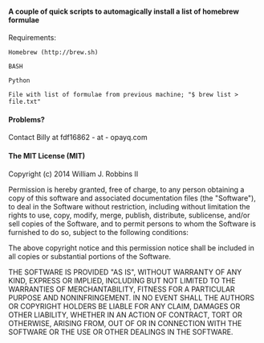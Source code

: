 #### A couple of quick scripts to automagically install a list of homebrew formulae

Requirements:

	Homebrew (http://brew.sh)

	BASH

	Python

	File with list of formulae from previous machine; "$ brew list > file.txt"
	
#### Problems?
Contact Billy at fdf16862 - at - opayq.com  

#### The MIT License (MIT)

Copyright (c) 2014 William J. Robbins II

Permission is hereby granted, free of charge, to any person obtaining a copy
of this software and associated documentation files (the "Software"), to deal
in the Software without restriction, including without limitation the rights
to use, copy, modify, merge, publish, distribute, sublicense, and/or sell
copies of the Software, and to permit persons to whom the Software is
furnished to do so, subject to the following conditions:

The above copyright notice and this permission notice shall be included in
all copies or substantial portions of the Software.

THE SOFTWARE IS PROVIDED "AS IS", WITHOUT WARRANTY OF ANY KIND, EXPRESS OR
IMPLIED, INCLUDING BUT NOT LIMITED TO THE WARRANTIES OF MERCHANTABILITY,
FITNESS FOR A PARTICULAR PURPOSE AND NONINFRINGEMENT. IN NO EVENT SHALL THE
AUTHORS OR COPYRIGHT HOLDERS BE LIABLE FOR ANY CLAIM, DAMAGES OR OTHER
LIABILITY, WHETHER IN AN ACTION OF CONTRACT, TORT OR OTHERWISE, ARISING FROM,
OUT OF OR IN CONNECTION WITH THE SOFTWARE OR THE USE OR OTHER DEALINGS IN
THE SOFTWARE.
